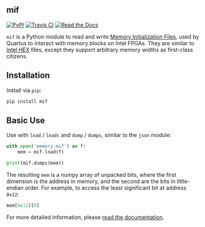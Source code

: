 mif
---

[![PyPI](https://img.shields.io/pypi/v/mif)](https://pypi.org/project/mif/)
[![Travis CI](https://img.shields.io/travis/com/agrif/mif/master)](https://travis-ci.com/agrif/mif)
[![Read the Docs](https://img.shields.io/readthedocs/mif/latest)][docs]

 [docs]: https://mif.readthedocs.io/en/latest/

`mif` is a Python module to read and write [Memory Initialization
Files][mif], used by Quartus to interact with memory blocks on Intel
FPGAs. They are similar to [Intel HEX][hex] files, except they support
arbitrary memory widths as first-class citizens.

 [mif]: https://www.intel.com/content/www/us/en/programmable/quartushelp/13.0/mergedProjects/reference/glossary/def_mif.htm
 [hex]: https://en.wikipedia.org/wiki/Intel_HEX

## Installation

Install via `pip`:

```bash
pip install mif
```

## Basic Use

Use with `load` / `loads` and `dump` / `dumps`, similar to the `json` module:

```python
with open('memory.mif') as f:
    mem = mif.load(f)

print(mif.dumps(mem))
```

The resulting `mem` is a numpy array of unpacked bits, where the first
dimension is the address in memory, and the second are the bits in
little-endian order. For example, to access the least significant bit
at address `0x12`:

```python
mem[0x12][0]
```

For more detailed information, please [read the documentation][docs].
